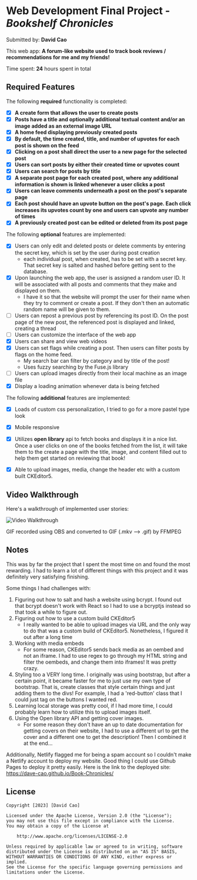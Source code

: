# Web Development Final Project - *Bookshelf Chronicles*

Submitted by: **David Cao**

This web app: **A forum-like website used to track book reviews / recommendations for me and my friends!**

Time spent: **24** hours spent in total

## Required Features

The following **required** functionality is completed:

- [X] **A create form that allows the user to create posts**
- [X] **Posts have a title and optionally additional textual content and/or an image added as an external image URL**
- [X] **A home feed displaying previously created posts**
- [X] **By default, the time created, title, and number of upvotes for each post is shown on the feed**
- [X] **Clicking on a post shall direct the user to a new page for the selected post**
- [X] **Users can sort posts by either their created time or upvotes count**
- [X] **Users can search for posts by title**
- [X] **A separate post page for each created post, where any additional information is shown is linked whenever a user clicks a post**
- [X] **Users can leave comments underneath a post on the post's separate page**
- [X] **Each post should have an upvote button on the post's page. Each click increases its upvotes count by one and users can upvote any number of times**
- [X] **A previously created post can be edited or deleted from its post page**

The following **optional** features are implemented:

- [X] Users can only edit and deleted posts or delete comments by entering the secret key, which is set by the user during post creation
    - each individual post, when created, has to be set with a secret key. That secret key is salted and hashed before getting sent to the database.
- [X] Upon launching the web app, the user is assigned a random user ID. It will be associated with all posts and comments that they make and displayed on them.
    - I have it so that the website will prompt the user for their name when they try to comment or create a post. If they don't then an automatic random name will be given to them.
- [ ] Users can repost a previous post by referencing its post ID. On the post page of the new post, the referenced post is displayed and linked, creating a thread
- [ ] Users can customize the interface of the web app
- [X] Users can share and view web videos
- [X] Users can set flags while creating a post. Then users can filter posts by flags on the home feed.
    - My search bar can filter by category and by title of the post!
    - Uses fuzzy searching by the Fuse.js library
- [ ] Users can upload images directly from their local machine as an image file
- [X] Display a loading animation whenever data is being fetched

The following **additional** features are implemented:

* [X] Loads of custom css personalization, I tried to go for a more pastel type look
* [X] Mobile responsive
* [X] Utilizes **open library** api to fetch books and displays it in a nice list. Once a user clicks on one of the books fetched from the list, it will take them to the create a page with the title, image, and content filled out to help them get started on reviewing that book! 
* [X] Able to upload images, media, change the header etc with a custom built CKEditor5.



## Video Walkthrough

Here's a walkthrough of implemented user stories:

<img src='./output2x.gif' title='Video Walkthrough' width='' alt='Video Walkthrough' />

<!-- Replace this with whatever GIF tool you used! -->
GIF recorded using OBS and converted to GIF (.mkv --> .gif) by FFMPEG
<!-- Recommended tools:
[Kap](https://getkap.co/) for macOS
[ScreenToGif](https://www.screentogif.com/) for Windows
[peek](https://github.com/phw/peek) for Linux. -->

## Notes

This was by far the project that I spent the most time on and found the most rewarding. I had to learn a lot of different things with this project
and it was definitely very satisfying finishing. 

Some things I had challenges with:

1. Figuring out how to salt and hash a website using bcrypt. I found out that bcrypt doesn't work with React so I had to use a bcryptjs instead so that took a while to figure out.
2. Figuring out how to use a custom build CKEditor5
    - I really wanted to be able to upload images via URL and the only way to do that was a custom build of CKEditor5. Nonetheless, I figured it out after a long time
3. Working with media embeds
    - For some reason, CKEditor5 sends back media as an oembed and not an iframe. I had to use regex to go through my HTML string and filter the oembeds, and change them into iframes! It was pretty crazy.
4. Styling too a VERY long time. I originally was using bootstrap, but after a certain point, it became faster for me to just use my own type of bootstrap. That is, create classes that style certain things and just adding them to the divs! For example, I had a 'red-button' class that I could just tag on the buttons I wanted red.
5. Learning local storage was pretty cool, if I had more time, I could probably learn how to utilize this to upload images itself. 
6. Using the Open library API and getting cover images.
    - For some reason they don't have an up to date documentation for getting covers on their website, I had to use a different url to get the cover and a different one to get the description! Then I combined it at the end...

Additionally, Netlify flagged me for being a spam account so I couldn't make a Netlify account to deploy my website. Good thing I could use Github Pages to deploy it pretty easily. 
Here is the link to the deployed site: https://dave-cao.github.io/Book-Chronicles/



## License

    Copyright [2023] [David Cao]

    Licensed under the Apache License, Version 2.0 (the "License");
    you may not use this file except in compliance with the License.
    You may obtain a copy of the License at

        http://www.apache.org/licenses/LICENSE-2.0

    Unless required by applicable law or agreed to in writing, software
    distributed under the License is distributed on an "AS IS" BASIS,
    WITHOUT WARRANTIES OR CONDITIONS OF ANY KIND, either express or implied.
    See the License for the specific language governing permissions and
    limitations under the License.
